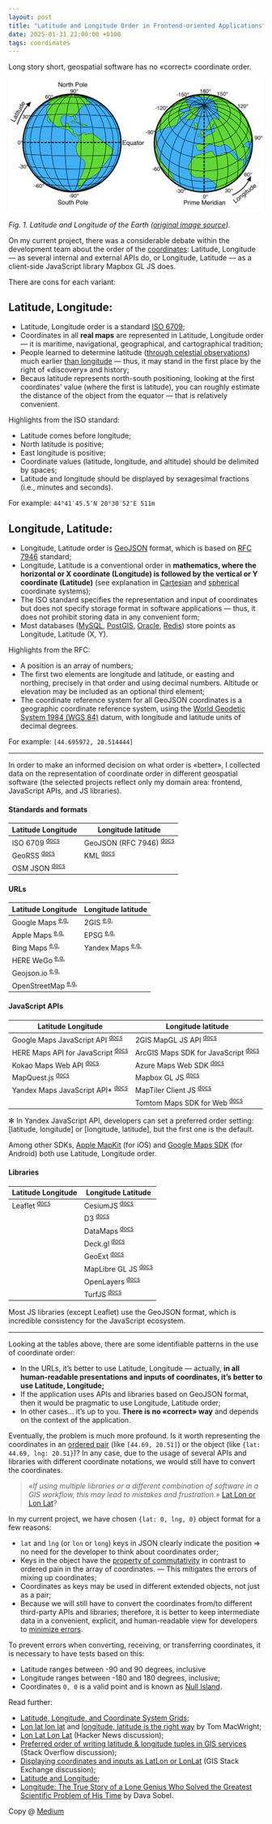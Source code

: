 ```yaml
---
layout: post
title: "Latitude and Longitude Order in Frontend-oriented Applications"
date: 2025-01-31 22:00:00 +0100
tags: coordinates
---
```


Long story short, geospatial software has no «correct» coordinate order.

![Latitude and Longitude of the Earth](/assets/2025-01-31/01-latitude-longitude.png)

_Fig. 1. Latitude and Longitude of the Earth ([original image source](https://commons.wikimedia.org/wiki/File:Latitude_and_Longitude_of_the_Earth.svg))._

On my current project, there was a considerable debate within the development team about the order of the [coordinates](https://en.wikipedia.org/wiki/Geographic_coordinate_system): Latitude, Longitude — as several internal and external APIs do, or Longitude, Latitude — as a client-side JavaScript library Mapbox GL JS does.

There are cons for each variant:

## Latitude, Longitude:

- Latitude, Longitude order is a standard [ISO 6709](https://en.wikipedia.org/wiki/ISO_6709);
- Coordinates in all **real maps** are represented in Latitude, Longitude order — it is maritime, navigational, geographical, and cartographical tradition;
- People learned to determine latitude ([through celestial observations](https://en.wikipedia.org/wiki/Celestial_navigation)) much earlier [than longitude](https://en.wikipedia.org/wiki/History_of_longitude) — thus, it may stand in the first place by the right of «discovery» and history;
- Becaus latitude represents north-south positioning, looking at the first coordinates’ value (where the first is latitude), you can roughly estimate the distance of the object from the equator — that is relatively convenient.

Highlights from the ISO standard:

- Latitude comes before longitude;
- North latitude is positive;
- East longitude is positive;
- Coordinate values (latitude, longitude, and altitude) should be delimited by spaces;
- Latitude and longitude should be displayed by sexagesimal fractions (i.e., minutes and seconds).

For example: `44°41′45.5″N 20°30′52″E 511m`

## Longitude, Latitude:

- Longitude, Latitude order is [GeoJSON](https://geojson.org) format, which is based on [RFC 7946](https://datatracker.ietf.org/doc/html/rfc7946) standard;
- Longitude, Latitude is a conventional order in **mathematics, where the horizontal or X coordinate (Longitude) is followed by the vertical or Y coordinate (Latitude)** (see explanation in [Cartesian](https://en.wikipedia.org/wiki/Cartesian_coordinate_system) and [spherical](https://en.wikipedia.org/wiki/Spherical_coordinate_system) coordinate systems);
- The ISO standard specifies the representation and input of coordinates but does not specify storage format in software applications — thus, it does not prohibit storing data in any convenient form;
- Most databases ([MySQL](https://dev.mysql.com/doc/refman/8.4/en/gis-point-property-functions.html), [PostGIS](https://postgis.net/documentation/tips/lon-lat-or-lat-lon/), [Oracle](https://docs.oracle.com/en/database/oracle/oracle-database/19/spatl/coordinate-systems-concepts.html#GUID-5CDBB4BD-2721-43A1-99DD-C195B909F85B), [Redis](https://redis.io/docs/latest/develop/interact/search-and-query/advanced-concepts/geo/)) store points as Longitude, Latitude (X, Y).

Highlights from the RFC:

- A position is an array of numbers;
- The first two elements are longitude and latitude, or easting and northing, precisely in that order and using decimal numbers. Altitude or elevation may be included as an optional third element;
- The coordinate reference system for all GeoJSON coordinates is a geographic coordinate reference system, using the [World Geodetic System 1984 (WGS 84)](https://en.wikipedia.org/wiki/World_Geodetic_System#WGS_84) datum, with longitude and latitude units of decimal degrees.

For example: `[44.695972, 20.514444]`

---

In order to make an informed decision on what order is «better», I collected data on the representation of coordinate order in different geospatial software (the selected projects reflect only my domain area: frontend, JavaScript APIs, and JS libraries).

#### Standards and formats

| Latitude Longitude                                                          | Longitude latitude                                                                                             |
| --------------------------------------------------------------------------- | -------------------------------------------------------------------------------------------------------------- |
| ISO 6709 <sup>[docs](https://en.wikipedia.org/wiki/ISO_6709)</sup>          | GeoJSON (RFC 7946) <sup>[docs](https://datatracker.ietf.org/doc/html/rfc7946#section-4)</sup>                  |
| GeoRSS <sup>[docs](https://www.ogc.org/publications/standard/georss/)</sup> | KML <sup>[docs](https://developers.google.com/kml/documentation/kmlreference#elements-specific-to-point)</sup> |
| OSM JSON <sup>[docs](https://wiki.openstreetmap.org/wiki/OSM_JSON)</sup>    |                                                                                                                |

#### URLs

| Latitude Longitude                                                                                                                                   | Longitude latitude                                                                       |
| ---------------------------------------------------------------------------------------------------------------------------------------------------- | ---------------------------------------------------------------------------------------- |
| Google Maps <sup>[e.g.](https://www.google.com/maps/@44.8198261,20.436645,16z)</sup>                                                                 | 2GIS <sup>[e.g.](https://2gis.ae/dubai/geo/13933647002594323/55.27434%2C25.197091)</sup> |
| Apple Maps <sup>[e.g.](https://beta.maps.apple.com/?ll=44.818161959837006%2C20.443788177820323&spn=0.040468247493485876%2C0.09146203301651212)</sup> | EPSG <sup>[e.g.](https://epsg.io/map#srs=4326&x=20.442413&y=44.819579&z=17)</sup>        |
| Bing Maps <sup>[e.g.](https://www.bing.com/maps?cp=44.823653%7E20.450316&lvl=17.5)</sup>                                                             | Yandex Maps <sup>[e.g.](https://yandex.com/maps/?ll=20.453578%2C44.817094)</sup>         |
| HERE WeGo <sup>[e.g.](https://maps.here.com/?map=44.82377,20.45185)</sup>                                                                            |                                                                                          |
| Geojson.io <sup>[e.g.](https://geojson.io/#id=gist:anonymous/&map=15.87/44.823377/20.448848)</sup>                                                   |                                                                                          |
| OpenStreetMap <sup>[e.g.](https://www.openstreetmap.org/#map=19/44.823027/20.447236)</sup>                                                           |                                                                                          |

#### JavaScript APIs

| Latitude Longitude                                                                                                                              | Longitude latitude                                                                                                                            |
| ----------------------------------------------------------------------------------------------------------------------------------------------- | --------------------------------------------------------------------------------------------------------------------------------------------- |
| Google Maps JavaScript API <sup>[docs](https://developers.google.com/maps/documentation/javascript/reference/coordinates)</sup>                 | 2GIS MapGL JS API <sup>[docs](https://docs.2gis.com/en/mapgl/reference/Map)</sup>                                                             |
| HERE Maps API for JavaScript <sup>[docs](https://www.here.com/docs/bundle/maps-api-for-javascript-api-reference/page/H.Map.html#.Options)</sup> | ArcGIS Maps SDK for JavaScript <sup>[docs](https://developers.arcgis.com/javascript/latest/maps-2d/#set-the-visible-portion-of-the-map)</sup> |
| Kokao Maps Web API <sup>[docs](https://apis.map.kakao.com/web/documentation/#LatLng)</sup>                                                      | Azure Maps Web SDK <sup>[docs](https://learn.microsoft.com/en-us/azure/azure-maps/how-to-use-map-control)</sup>                               |
| MapQuest.js <sup>[docs](https://developer.mapquest.com/documentation/sdks/mapquest-js/)</sup>                                                   | Mapbox GL JS <sup>[docs](https://docs.mapbox.com/mapbox-gl-js/api/geography/#lnglat)</sup>                                                    |
| Yandex Maps JavaScript API\* <sup>[docs](https://yandex.com/dev/jsapi-v2-1/doc/en/v2-1/ref/reference/meta#coordinatesOrder)</sup>               | MapTiler Client JS <sup>[docs](https://docs.maptiler.com/client-js/coordinates/)</sup>                                                        |
|                                                                                                                                                 | Tomtom Maps SDK for Web <sup>[docs](https://developer.tomtom.com/maps-sdk-web-js/documentation#Maps.LngLat)</sup>                             |

✻ In Yandex JavaScript API, developers can set a preferred order setting: [latitude, longitude] or [longitude, latitude], but the first one is the default.

Among other SDKs, [Apple MapKit](https://developer.apple.com/documentation/mapkitjs/mapkit.coordinate/mapkit.coordinate) (for iOS) and [Google Maps SDK](https://developers.google.com/maps/documentation/android-sdk/coordinates) (for Android) both use Latitude, Longitude order.

#### Libraries

| Latitude Longitude                                                     | Longitude Latitude                                                                                    |
| ---------------------------------------------------------------------- | ----------------------------------------------------------------------------------------------------- |
| Leaflet <sup>[docs](https://leafletjs.com/reference.html#latlng)</sup> | CesiumJS <sup>[docs](https://cesium.com/learn/cesiumjs-learn/cesiumjs-quickstart/)</sup>              |
|                                                                        | D3 <sup>[docs](https://github.com/d3/d3-geo)</sup>                                                    |
|                                                                        | DataMaps <sup>[docs](https://github.com/markmarkoh/datamaps/blob/master/README.md)</sup>              |
|                                                                        | Deck.gl <sup>[docs](https://deck.gl/docs/developer-guide/coordinate-systems)</sup>                    |
|                                                                        | GeoExt <sup>[docs](https://geoext.github.io/geoext/)</sup>                                            |
|                                                                        | MapLibre GL JS <sup>[docs](https://maplibre.org/maplibre-gl-js/docs/API/classes/LngLat/)</sup>        |
|                                                                        | OpenLayers <sup>[docs](https://openlayers.org/en/latest/apidoc/module-ol_proj.html#.fromLonLat)</sup> |
|                                                                        | TurfJS <sup>[docs](https://turfjs.org/docs/getting-started)</sup>                                     |

Most JS libraries (except Leaflet) use the GeoJSON format, which is incredible consistency for the JavaScript ecosystem.

---

Looking at the tables above, there are some identifiable patterns in the use of coordinate order:

- In the URLs, it’s better to use Latitude, Longitude — actually, **in all human-readable presentations and inputs of coordinates, it’s better to use Latitude, Longitude;**
- If the application uses APIs and libraries based on GeoJSON format, then it would be pragmatic to use Longitude, Latitude order;
- In other cases… it’s up to you. **There is no «correct» way** and depends on the context of the application.

Eventually, the problem is much more profound. Is it worth representing the coordinates in an [ordered pair](https://en.wikipedia.org/wiki/Ordered_pair) (like `[44.69, 20.51]`) or the object (like `{lat: 44.69, lng: 20.51}`)? In any case, due to the usage of several APIs and libraries with different coordinate notations, we would still have to convert the coordinates.

> _«If using multiple libraries or a different combination of software in a GIS workflow, this may lead to mistakes and frustration.»_ [Lat Lon or Lon Lat](https://observablehq.com/@clhenrick/lat-lon-or-lon-lat)?

In my current project, we have chosen `{lat: 0, lng, 0}` object format for a few reasons:

- `lat` and `lng` (or `lon` or `long`) keys in JSON clearly indicate the position ⇒ no need for the developer to think about coordinates order;
- Keys in the object have the [property of commutativity](https://en.wikipedia.org/wiki/Commutative_property) in contrast to ordered pain in the array of coordinates. — This mitigates the errors of mixing up coordinates;
- Coordinates as keys may be used in different extended objects, not just as a pair;
- Because we will still have to convert the coordinates from/to different third-party APIs and libraries; therefore, it is better to keep intermediate data in a convenient, explicit, and human-readable view for developers to [minimize errors](https://adequatica.github.io/2022/09/26/field-notes-in-software-testing.html#on-coordinates).

To prevent errors when converting, receiving, or transferring coordinates, it is necessary to have tests based on this:

- Latitude ranges between -90 and 90 degrees, inclusive
- Longitude ranges between -180 and 180 degrees, inclusive;
- Coordinates `0, 0` is a valid point and is known as [Null Island](https://en.wikipedia.org/wiki/Null_Island).

Read further:

- [Latitude, Longitude, and Coordinate System Grids](https://gisgeography.com/latitude-longitude-coordinates/);
- [Lon lat lon lat](https://macwright.com/lonlat/) and [longitude, latitude is the right way](https://macwright.com/2016/07/15/longitude-latitude-is-the-right-way) by Tom MacWright;
- [Lon Lat Lon Lat](https://news.ycombinator.com/item?id=30228981) (Hacker News discussion);
- [Preferred order of writing latitude & longitude tuples in GIS services](https://stackoverflow.com/questions/7309121/preferred-order-of-writing-latitude-longitude-tuples-in-gis-services) (Stack Overflow discussion);
- [Displaying coordinates and inputs as LatLon or LonLat](https://gis.stackexchange.com/questions/6037/displaying-coordinates-and-inputs-as-latlon-or-lonlat) (GIS Stack Exchange discussion);
- [Latitude and Longitude](https://www.open.edu/openlearn/history-the-arts/history/history-science-technology-and-medicine/history-science/latitude-and-longitude);
- [Longitude: The True Story of a Lone Genius Who Solved the Greatest Scientific Problem of His Time](https://www.amazon.com/Longitude-Genius-Greatest-Scientific-Problem/dp/080271529X) by Dava Sobel.

Copy @ [Medium]()
